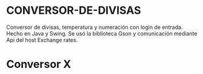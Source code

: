 # CONVERSOR-DE-DIVISAS
Conversor de divisas, temperatura y numeración con login de entrada. Hecho en Java y Swing. Se usó la biblioteca Gson y comunicación mediante Api del host Exchange rates.
<h1>Conversor X</h1>
